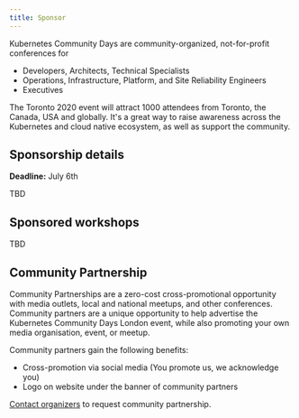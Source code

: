 ```yaml
---
title: Sponsor
---
```

Kubernetes Community Days are community-organized, not-for-profit conferences for

   * Developers, Architects, Technical Specialists
   * Operations, Infrastructure, Platform, and Site Reliability Engineers
   * Executives

The Toronto 2020 event will attract 1000 attendees from Toronto, the Canada, USA and globally. It's a great way to raise awareness across the Kubernetes and cloud native ecosystem, as well as support the community.

## Sponsorship details

**Deadline:** July 6th

TBD

## Sponsored workshops
TBD

## Community Partnership

Community Partnerships are a zero-cost cross-promotional opportunity with media outlets, local and national meetups, and other conferences. Community partners are a unique opportunity to help advertise the Kubernetes Community Days London event, while also promoting your own media organisation, event, or meetup.

Community partners gain the following benefits:

* Cross-promotion via social media (You promote us, we acknowledge you)
* Logo on website under the banner of community partners

[Contact organizers](mailto:organizers-toronto@kubernetescommunitydays.org) to request community partnership.
